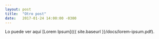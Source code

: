 ```yaml
---
layout: post
title:  "Otro post"
date:   2017-01-24 14:00:00 -0300
---
```

Lo puede ver aquí [Lorem Ipsum]({{ site.baseurl }}/docs/lorem-ipsum.pdf).

